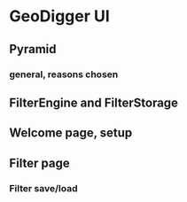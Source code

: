 GeoDigger UI
============

## Pyramid
### general, reasons chosen
## FilterEngine and FilterStorage
## Welcome page, setup
## Filter page
### Filter save/load

